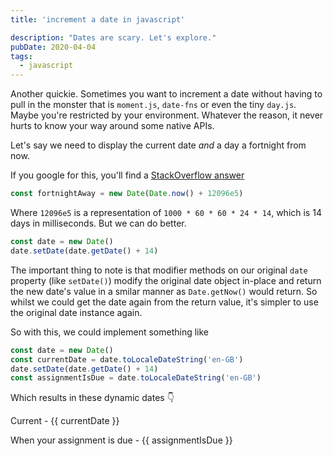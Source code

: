 ```yaml
---
title: 'increment a date in javascript'

description: "Dates are scary. Let's explore."
pubDate: 2020-04-04
tags:
  - javascript
---
```


Another quickie. Sometimes you want to increment a date without having to pull in the monster that is `moment.js`, `date-fns` or even the tiny `day.js`. Maybe you're restricted by your environment. Whatever the reason, it never hurts to know your way around some native APIs.

Let's say we need to display the current date _and_ a day a fortnight from now.

If you google for this, you'll find a [StackOverflow answer](https://stackoverflow.com/a/7751977/2803743)

```js
const fortnightAway = new Date(Date.now() + 12096e5)
```

Where `12096e5` is a representation of `1000 * 60 * 60 * 24 * 14`, which is 14 days in milliseconds. But we can do better.

```js
const date = new Date()
date.setDate(date.getDate() + 14)
```

The important thing to note is that modifier methods on our original `date` property (like `setDate()`)
modify the original date object in-place and return the new date's value in a smilar
manner as `Date.getNow()` would return. So whilst we could get the date again from the
return value, it's simpler to use the original date instance again.

So with this, we could implement something like

```js
const date = new Date()
const currentDate = date.toLocaleDateString('en-GB')
date.setDate(date.getDate() + 14)
const assignmentIsDue = date.toLocaleDateString('en-GB')
```

Which results in these dynamic dates <span class="emoji">👇</span>

Current - {{ currentDate }}

When your assignment is due - {{ assignmentIsDue }}

<script type="module">
export default {
  name: 'increment-javascript-date',
  data() {
    const date = new Date()
    const currentDate = date.toLocaleDateString('en-GB')
    date.setDate(date.getDate() + 14)
    const assignmentIsDue = date.toLocaleDateString('en-GB')

    return { currentDate, assignmentIsDue }
  }
}
</script>
